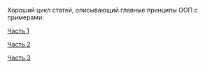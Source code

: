 Хороший цикл статей, описывающий главные принципы ООП с примерами:

[Часть 1](https://tproger.ru/translations/diving-in-oop-p1/)

[Часть 2](https://tproger.ru/translations/diving-in-oop-p2/)

[Часть 3](https://tproger.ru/translations/diving-in-oop-p3/)

